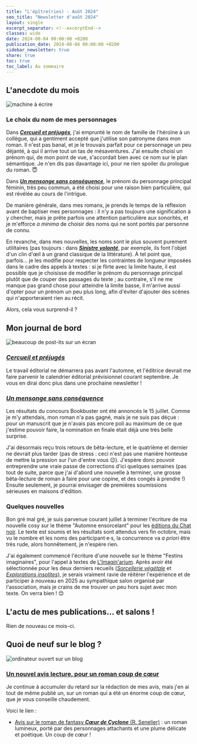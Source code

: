 ```yaml
---
title: "L'épître(ries) - Août 2024"
seo_title: "Newsletter d'août 2024"
layout: single
excerpt_separator: <!--excerptEnd-->
classes: wide
date: 2024-08-04 00:00:00 +0200
publication_date: 2024-08-04 00:00:00 +0200
sidebar_newsletter: true
share: true
toc: true
toc_label: Au sommaire
---
```

<!--excerptEnd-->



## L'anecdote du mois

<img alt="machine à écrire" src="https://catherinephanvan.fr/assets/images/newsletter/anecdote.webp">

### Le choix du nom de mes personnages

Dans [***Cercueil et préjugés***](/publications/cercueil-et-prejuges), j'ai emprunté le nom de famille de l'héroïne à un collègue, qui a gentiment accepté que j'utilise son patronyme dans mon roman. Il n'est pas banal, et je le trouvais parfait pour ce personnage un peu déjanté, à qui il arrive tout un tas de mésaventures. J'ai ensuite choisi un prénom qui, de mon point de vue, s'accordait bien avec ce nom sur le plan sémantique. Je n'en dis pas davantage ici, pour ne rien spoiler du prologue du roman. 😇

Dans [***Un mensonge sans conséquence***](/publications/projets-en-cours/#un-mensonge-sans-conséquence), le prénom du personnage principal féminin, très peu commun, a été choisi pour une raison bien particulière, qui est révélée au cours de l'intrigue.

De manière générale, dans mes romans, je prends le temps de la réflexion avant de baptiser mes personnages&nbsp;: il n'y a pas toujours une signification à y chercher, mais je prête parfois une attention particulière aux sonorités, et je m'efforce *a minima* de choisir des noms qui ne sont portés par personne de connu.

En revanche, dans mes nouvelles, les noms sont le plus souvent purement utilitaires (pas toujours&nbsp;: dans [***Sinistre volonté***](/publications/sinistre-volonte), par exemple, ils font l'objet d'un clin d'&oelig;il à un grand classique de la littérature). À tel point que, parfois&hellip; je les modifie pour respecter les contraintes de longueur imposées dans le cadre des appels à textes&nbsp;: si je flirte avec la limite haute, il est possible que je choisisse de modifier le prénom du personnage principal plutôt que de couper des passages du texte&nbsp;; au contraire, s'il ne me manque pas grand chose pour atteindre la limite basse, il m'arrive aussi d'opter pour un prénom un peu plus long, afin d'éviter d'ajouter des scènes qui n'apporteraient rien au récit.

Alors, cela vous surprend-il&nbsp;?


## Mon journal de bord

<img alt="beaucoup de post-its sur un écran" src="https://cdn.pixabay.com/photo/2018/03/17/10/49/bulletin-board-3233643_1280.jpg">

### [***Cercueil et préjugés***](/publications/cercueil-et-prejuges)

Le travail éditorial ne démarrera pas avant l'automne, et l'éditrice devrait me faire parvenir le calendrier éditorial prévisionnel courant septembre. Je vous en dirai donc plus dans une prochaine newsletter&nbsp;!



### [***Un mensonge sans conséquence***]((/publications/projets-en-cours/#un-mensonge-sans-conséquence))

Les résultats du concours Bookbuster ont été annoncés le 15 juillet. Comme je m'y attendais, mon roman n'a pas gagné, mais je ne suis pas déçue&nbsp;: pour un manuscrit que je n'avais pas encore poli au maximum de ce que j'estime pouvoir faire, la nomination en finale était déjà une très belle surprise.

J'ai désormais reçu trois retours de bêta-lecture, et le quatrième et dernier ne devrait plus tarder (pas de stress&nbsp;: ceci n'est pas une manière honteuse de mettre la pression sur l'un d'entre vous 😉). J'espère donc pouvoir entreprendre une vraie passe de corrections d'ici quelques semaines (pas tout de suite, parce que j'ai d'abord une nouvelle à terminer, une grosse bêta-lecture de roman à faire pour une copine, et des congés à prendre&nbsp;!) Ensuite seulement, je pourrai envisager de premières soumissions sérieuses en maisons d'édition.


### Quelques nouvelles

Bon gré mal gré, je suis parvenue courant juillet à terminer l'écriture de ma nouvelle cosy sur le thème "Automne ensorcelant" pour les <a href="https://www.instagram.com/p/C4xTsIOK3qh/" target="_blank">éditions du Chat noir</a>. Le texte est soumis et les résultats sont attendus vers fin octobre, mais vu le nombre et les noms des participant·e·s, la concurrence va *a priori* être très rude, alors honnêtement, je n'espère rien.

J'ai également commencé l'écriture d'une nouvelle sur le thème "Festins imaginaires", pour l'appel à textes de <a href="https://www.instagram.com/imaginarium.asso/" target="_blank">L'Imagin'arium</a>. Après avoir été sélectionnée pour les deux derniers recueils ([*Sorcellerie végétale*](/publications/pot-a-ceder) et [*Explorations insolites*](/publications/dragonirie)), je serais vraiment ravie de réitérer l'expérience et de participer à nouveau en 2025 au sympathique salon organisé par l'association, mais je crains de me trouver un peu hors sujet avec mon texte. On verra bien&nbsp;! 😊


## L'actu de mes publications&hellip; et salons&nbsp;!

Rien de nouveau ce mois-ci.



## Quoi de neuf sur le blog&nbsp;?

<img alt="ordinateur ouvert sur un blog" src="https://catherinephanvan.fr/assets/images/newsletter/blog-mockup.webp">

### <a href="https://catherinephanvan.fr/blog" target="_blank">Un nouvel avis lecture, pour un roman coup de c&oelig;ur</a>

Je continue à accumuler du retard sur la rédaction de mes avis, mais j'en ai tout de même publié un, sur un roman qui a été un énorme coup de c&oelig;ur, que je vous conseille chaudement.

Voici le lien&nbsp;:

* <a href="https://catherinephanvan.fr/chronique/fantasy/2024/08/01/r-senelier-coeur-de-cyclone.html" target="_blank">Avis sur le roman de fantasy ***Cœur de Cyclone*** (R.&nbsp;Senelier)</a>&nbsp;: un roman lumineux, porté par des personnages attachants et une plume délicate et poétique. Un coup de cœur&nbsp;!
